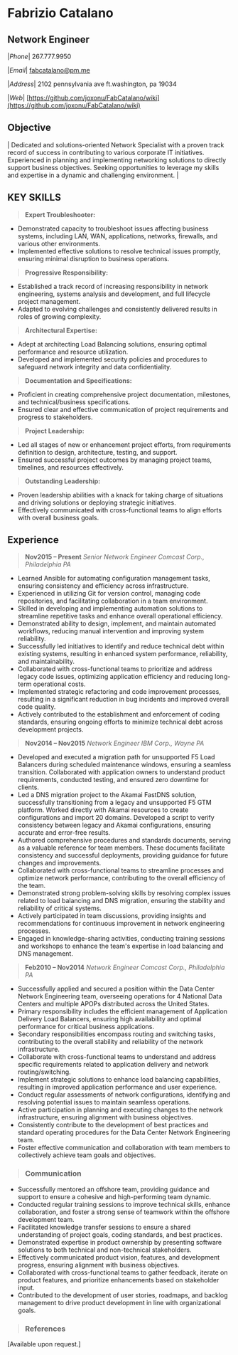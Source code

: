 # Fabrizio Catalano


## Network Engineer

 |_Phone_| 267.777.9950 

 |_Email_|  [fabcatalano@pm.me](mailto:fabcatalano@pm.me)

 |_Address_| 2102 pennsylvania  ave ft.washington, pa 19034

 |_Web_| [https://github.com/joxonu/FabCatalano/wiki](https://github.com/joxonu/FabCatalano/wiki)


## Objective
| Dedicated and solutions-oriented Network Specialist with a proven track record of success in contributing to various corporate IT initiatives. Experienced in planning and implementing networking solutions to directly support business objectives. Seeking opportunities to leverage my skills and expertise in a dynamic and challenging environment. |
## KEY SKILLS
> **Expert Troubleshooter:**
- Demonstrated capacity to troubleshoot issues affecting business systems, including LAN, WAN, applications, networks, firewalls, and various other environments.
- Implemented effective solutions to resolve technical issues promptly, ensuring minimal disruption to business operations.


>**Progressive Responsibility:**

- Established a track record of increasing responsibility in network engineering, systems analysis and development, and full lifecycle project management.
- Adapted to evolving challenges and consistently delivered results in roles of growing complexity.

>**Architectural Expertise:**
- Adept at architecting Load Balancing solutions, ensuring optimal performance and resource utilization.
- Developed and implemented security policies and procedures to safeguard network integrity and data confidentiality.

>**Documentation and Specifications:**
- Proficient in creating comprehensive project documentation, milestones, and technical/business specifications.
- Ensured clear and effective communication of project requirements and progress to stakeholders.

>**Project Leadership:**
- Led all stages of new or enhancement project efforts, from requirements definition to design, architecture, testing, and support.
- Ensured successful project outcomes by managing project teams, timelines, and resources effectively.

>**Outstanding Leadership:**
- Proven leadership abilities with a knack for taking charge of situations and driving solutions or deploying strategic initiatives.
- Effectively communicated with cross-functional teams to align efforts with overall business goals.

## Experience

>**Nov2015 – Present**
>*Senior Network Engineer Comcast Corp., Philadelphia PA*
- Learned Ansible for automating configuration management tasks, ensuring consistency and efficiency across infrastructure.
- Experienced in utilizing Git for version control, managing code repositories, and facilitating collaboration in a team environment.
- Skilled in developing and implementing automation solutions to streamline repetitive tasks and enhance overall operational efficiency.
- Demonstrated ability to design, implement, and maintain automated workflows, reducing manual intervention and improving system reliability.
- Successfully led initiatives to identify and reduce technical debt within existing systems, resulting in enhanced system performance, reliability, and maintainability.
- Collaborated with cross-functional teams to prioritize and address legacy code issues, optimizing application efficiency and reducing long-term operational costs.
- Implemented strategic refactoring and code improvement processes, resulting in a significant reduction in bug incidents and improved overall code quality.
- Actively contributed to the establishment and enforcement of coding standards, ensuring ongoing efforts to minimize technical debt across development projects.

>**Nov2014 – Nov2015** 
>*Network Engineer IBM Corp., Wayne PA*
- Developed and executed a migration path for unsupported F5 Load Balancers during scheduled maintenance windows, ensuring a seamless transition. Collaborated with application owners to understand product requirements, conducted testing, and ensured zero downtime for clients.
- Led a DNS migration project to the Akamai FastDNS solution, successfully transitioning from a legacy and unsupported F5 GTM platform. Worked directly with Akamai resources to create configurations and import 20 domains. Developed a script to verify consistency between legacy and Akamai configurations, ensuring accurate and error-free results.
- Authored comprehensive procedures and standards documents, serving as a valuable reference for team members. These documents facilitate consistency and successful deployments, providing guidance for future changes and improvements.
- Collaborated with cross-functional teams to streamline processes and optimize network performance, contributing to the overall efficiency of the team.
- Demonstrated strong problem-solving skills by resolving complex issues related to load balancing and DNS migration, ensuring the stability and reliability of critical systems.
- Actively participated in team discussions, providing insights and recommendations for continuous improvement in network engineering processes.
- Engaged in knowledge-sharing activities, conducting training sessions and workshops to enhance the team's expertise in load balancing and DNS management.

>**Feb2010 – Nov2014** 
>*Network Engineer Comcast Corp., Philadelphia PA*
- Successfully applied and secured a position within the Data Center Network Engineering team, overseeing operations for 4 National Data Centers and multiple APOPs distributed across the United States.
- Primary responsibility includes the efficient management of Application Delivery Load Balancers, ensuring high availability and optimal performance for critical business applications.
- Secondary responsibilities encompass routing and switching tasks, contributing to the overall stability and reliability of the network infrastructure.
- Collaborate with cross-functional teams to understand and address specific requirements related to application delivery and network routing/switching.
- Implement strategic solutions to enhance load balancing capabilities, resulting in improved application performance and user experience.
- Conduct regular assessments of network configurations, identifying and resolving potential issues to maintain seamless operations.
- Active participation in planning and executing changes to the network infrastructure, ensuring alignment with business objectives.
- Consistently contribute to the development of best practices and standard operating procedures for the Data Center Network Engineering team.
- Foster effective communication and collaboration with team members to collectively achieve team goals and objectives.

>### Communication

- Successfully mentored an offshore team, providing guidance and support to ensure a cohesive and high-performing team dynamic.
- Conducted regular training sessions to improve technical skills, enhance collaboration, and foster a strong sense of teamwork within the offshore development team.
- Facilitated knowledge transfer sessions to ensure a shared understanding of project goals, coding standards, and best practices.
- Demonstrated expertise in product ownership by presenting software solutions to both technical and non-technical stakeholders.
- Effectively communicated product vision, features, and development progress, ensuring alignment with business objectives.
- Collaborated with cross-functional teams to gather feedback, iterate on product features, and prioritize enhancements based on stakeholder input.
- Contributed to the development of user stories, roadmaps, and backlog management to drive product development in line with organizational goals.

>### References

[Available upon request.]

###
